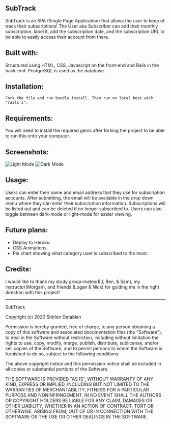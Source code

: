 ## SubTrack
SubTrack is an SPA (Single Page Application) that allows the user to keep of track their subscriptions! The User aka Subscriber can add their monthly subscription, label it, add the subscription date, and the subscription URL to be able to easily access their account from there.

## Built with:
Structured using HTML, CSS, Javascript on the front-end and Rails in the back-end. PostgreSQL is used as the database.

## Installation:
``` Fork the file and run bundle install. Then run on local host with "rails s". ```

## Requirements:
You will need to install the required gems after forking the project to be able to run this onto your computer.

## Screenshots: 

![Light Mode](l.PNG)
![Dark Mode](d.PNG)

## Usage:
Users can enter their name and email address that they use for subscription accounts. After submitting, the email will be available in the drop down menu where they can enter their subscription information. Subscriptions will be listed out and can be deleted if no longer subscribed to. Users can also toggle between dark-mode or light-mode for easier viewing.

## Future plans:

- Deploy to Heroku.
- CSS Animations.
- Pie chart showing what category user is subscribed to the most.

## Credits:

I would like to thank my study group-mates(BJ, Ben, & Sam), my instructor(Morgan), and friends (Logan & Nick) for guiding me in the right direction with this project!

_________________________________________________________________

SubTrack

Copyright (c) 2020 Shirlen Detablan

Permission is hereby granted, free of charge, to any person obtaining a copy of this software and associated documentation files (the "Software"), to deal in the Software without restriction, including without limitation the rights to use, copy, modify, merge, publish, distribute, sublicense, and/or sell copies of the Software, and to permit persons to whom the Software is furnished to do so, subject to the following conditions:

The above copyright notice and this permission notice shall be included in all copies or substantial portions of the Software.

THE SOFTWARE IS PROVIDED "AS IS", WITHOUT WARRANTY OF ANY KIND, EXPRESS OR IMPLIED, INCLUDING BUT NOT LIMITED TO THE WARRANTIES OF MERCHANTABILITY, FITNESS FOR A PARTICULAR PURPOSE AND NONINFRINGEMENT. IN NO EVENT SHALL THE AUTHORS OR COPYRIGHT HOLDERS BE LIABLE FOR ANY CLAIM, DAMAGES OR OTHER LIABILITY, WHETHER IN AN ACTION OF CONTRACT, TORT OR OTHERWISE, ARISING FROM, OUT OF OR IN CONNECTION WITH THE SOFTWARE OR THE USE OR OTHER DEALINGS IN THE SOFTWARE.